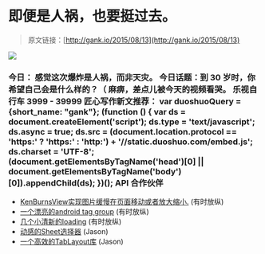 # 即便是人祸，也要挺过去。

> 原文链接：[http://gank.io/2015/08/13](http://gank.io/2015/08/13)

![](http://ww1.sinaimg.cn/large/7a8aed7bgw1ev0qk6r38pj20hs0qoq58.jpg)

### 今日： 感觉这次爆炸是人祸，而非天灾。                                                                        今日话题：到 30 岁时，你希望自己会是什么样的？（ 麻痹，差点儿被今天的视频看哭。                                                                                             乐视自行车 3999 - 39999                                                                                    匠心写作新文推荐：                                                                                var duoshuoQuery = {short_name: "gank"};    (function () {        var ds = document.createElement('script');        ds.type = 'text/javascript';        ds.async = true;        ds.src = (document.location.protocol == 'https:' ? 'https:' : 'http:') + '//static.duoshuo.com/embed.js';        ds.charset = 'UTF-8';        (document.getElementsByTagName('head')[0]        || document.getElementsByTagName('body')[0]).appendChild(ds);    })();                                API                            合作伙伴                                    

* [KenBurnsView实现图片缓慢在页面移动或者放大缩小.](https://github.com/flavioarfaria/KenBurnsView) (有时放纵)
* [一个漂亮的android tag group](https://github.com/2dxgujun/AndroidTagGroup) (有时放纵)
* [几个小清新的loading](https://github.com/yankai) (有时放纵)
* [动感的Sheet选择器](https://github.com/zzz40500/AndroidSweetSheet) (Jason)
* [一个高效的TabLayout库](https://github.com/nshmura/RecyclerTabLayout) (Jason)

